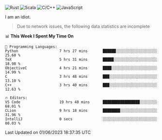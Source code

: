 ![Rust](https://img.shields.io/badge/Rust-000000?style=flat-square&logo=rust&logoColor=white)
![Scala](https://img.shields.io/badge/Scala-DC322F?style=flat-square&logo=Scala)
![C/C++](https://img.shields.io/badge/C++-00599c?style=flat-square&logo=C%2B%2B)
![JavaScript](https://img.shields.io/badge/JavaScript-323330?style=flat-square&logo=javascript&logoColor=F7DF1E)

I am an idiot.

> Due to network issues, the following data statistics are incomplete

<!--START_SECTION:waka-->
📊 **This Week I Spent My Time On** 

```text
💬 Programming Languages: 
Python                   7 hrs 27 mins       ██████░░░░░░░░░░░░░░░░░░░   25.60 % 
TeX                      5 hrs 31 mins       █████░░░░░░░░░░░░░░░░░░░░   18.98 % 
ObjectiveC               4 hrs 21 mins       ████░░░░░░░░░░░░░░░░░░░░░   14.99 % 
C                        3 hrs 48 mins       ███░░░░░░░░░░░░░░░░░░░░░░   13.10 % 
C++                      3 hrs 40 mins       ███░░░░░░░░░░░░░░░░░░░░░░   12.63 % 

🔥 Editors: 
VS Code                  19 hrs 48 mins      █████████████████░░░░░░░░   68.01 % 
CLion                    9 hrs 18 mins       ████████░░░░░░░░░░░░░░░░░   31.96 % 
IntelliJ                 0 secs              ░░░░░░░░░░░░░░░░░░░░░░░░░   00.03 % 
```


 Last Updated on 01/06/2023 18:37:35 UTC
<!--END_SECTION:waka-->

